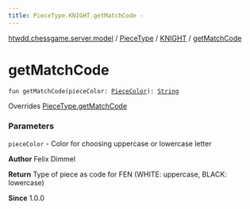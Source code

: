 ```yaml
---
title: PieceType.KNIGHT.getMatchCode - 
---
```


[htwdd.chessgame.server.model](../../index.html) / [PieceType](../index.html) / [KNIGHT](index.html) / [getMatchCode](./get-match-code.html)

# getMatchCode

`fun getMatchCode(pieceColor: `[`PieceColor`](../../-piece-color/index.html)`): `[`String`](https://kotlinlang.org/api/latest/jvm/stdlib/kotlin/-string/index.html)

Overrides [PieceType.getMatchCode](../get-match-code.html)

### Parameters

`pieceColor` - Color for choosing uppercase or lowercase letter

**Author**
Felix Dimmel

**Return**
Type of piece as code for FEN (WHITE: uppercase, BLACK: lowercase)

**Since**
1.0.0

